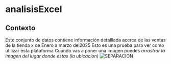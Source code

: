 # analisisExcel
## Contexto
Este conjunto de datos contiene información detalllada acerca de las ventas de la tienda x de Enero a marzo del2025
Esto es una prueba para ver como utilizar esta plataforma
Cuando vas  a poner una imagen puedes *_arrastrar la imagen del lugar donde estas (la ubicacion)_*
![SEPARACION](https://github.com/user-attachments/assets/8ab33dc1-1fb5-4cc4-b712-6fc7a16921b8)
